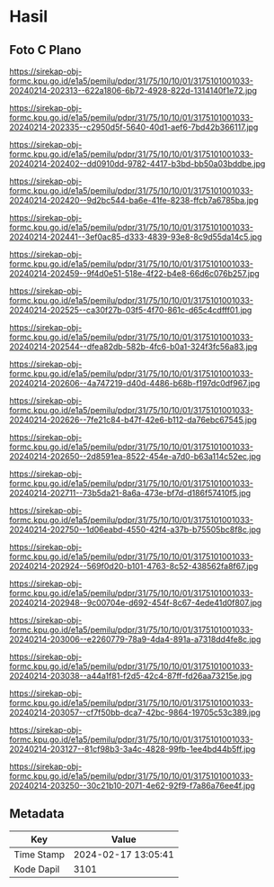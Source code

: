 # Hasil

## Foto C Plano

https://sirekap-obj-formc.kpu.go.id/e1a5/pemilu/pdpr/31/75/10/10/01/3175101001033-20240214-202313--622a1806-6b72-4928-822d-1314140f1e72.jpg

https://sirekap-obj-formc.kpu.go.id/e1a5/pemilu/pdpr/31/75/10/10/01/3175101001033-20240214-202335--c2950d5f-5640-40d1-aef6-7bd42b366117.jpg

https://sirekap-obj-formc.kpu.go.id/e1a5/pemilu/pdpr/31/75/10/10/01/3175101001033-20240214-202402--dd0910dd-9782-4417-b3bd-bb50a03bddbe.jpg

https://sirekap-obj-formc.kpu.go.id/e1a5/pemilu/pdpr/31/75/10/10/01/3175101001033-20240214-202420--9d2bc544-ba6e-41fe-8238-ffcb7a6785ba.jpg

https://sirekap-obj-formc.kpu.go.id/e1a5/pemilu/pdpr/31/75/10/10/01/3175101001033-20240214-202441--3ef0ac85-d333-4839-93e8-8c9d55da14c5.jpg

https://sirekap-obj-formc.kpu.go.id/e1a5/pemilu/pdpr/31/75/10/10/01/3175101001033-20240214-202459--9f4d0e51-518e-4f22-b4e8-66d6c076b257.jpg

https://sirekap-obj-formc.kpu.go.id/e1a5/pemilu/pdpr/31/75/10/10/01/3175101001033-20240214-202525--ca30f27b-03f5-4f70-861c-d65c4cdfff01.jpg

https://sirekap-obj-formc.kpu.go.id/e1a5/pemilu/pdpr/31/75/10/10/01/3175101001033-20240214-202544--dfea82db-582b-4fc6-b0a1-324f3fc56a83.jpg

https://sirekap-obj-formc.kpu.go.id/e1a5/pemilu/pdpr/31/75/10/10/01/3175101001033-20240214-202606--4a747219-d40d-4486-b68b-f197dc0df967.jpg

https://sirekap-obj-formc.kpu.go.id/e1a5/pemilu/pdpr/31/75/10/10/01/3175101001033-20240214-202626--7fe21c84-b47f-42e6-b112-da76ebc67545.jpg

https://sirekap-obj-formc.kpu.go.id/e1a5/pemilu/pdpr/31/75/10/10/01/3175101001033-20240214-202650--2d8591ea-8522-454e-a7d0-b63a114c52ec.jpg

https://sirekap-obj-formc.kpu.go.id/e1a5/pemilu/pdpr/31/75/10/10/01/3175101001033-20240214-202711--73b5da21-8a6a-473e-bf7d-d186f57410f5.jpg

https://sirekap-obj-formc.kpu.go.id/e1a5/pemilu/pdpr/31/75/10/10/01/3175101001033-20240214-202750--1d06eabd-4550-42f4-a37b-b75505bc8f8c.jpg

https://sirekap-obj-formc.kpu.go.id/e1a5/pemilu/pdpr/31/75/10/10/01/3175101001033-20240214-202924--569f0d20-b101-4763-8c52-438562fa8f67.jpg

https://sirekap-obj-formc.kpu.go.id/e1a5/pemilu/pdpr/31/75/10/10/01/3175101001033-20240214-202948--9c00704e-d692-454f-8c67-4ede41d0f807.jpg

https://sirekap-obj-formc.kpu.go.id/e1a5/pemilu/pdpr/31/75/10/10/01/3175101001033-20240214-203006--e2260779-78a9-4da4-891a-a7318dd4fe8c.jpg

https://sirekap-obj-formc.kpu.go.id/e1a5/pemilu/pdpr/31/75/10/10/01/3175101001033-20240214-203038--a44a1f81-f2d5-42c4-87ff-fd26aa73215e.jpg

https://sirekap-obj-formc.kpu.go.id/e1a5/pemilu/pdpr/31/75/10/10/01/3175101001033-20240214-203057--cf7f50bb-dca7-42bc-9864-19705c53c389.jpg

https://sirekap-obj-formc.kpu.go.id/e1a5/pemilu/pdpr/31/75/10/10/01/3175101001033-20240214-203127--81cf98b3-3a4c-4828-99fb-1ee4bd44b5ff.jpg

https://sirekap-obj-formc.kpu.go.id/e1a5/pemilu/pdpr/31/75/10/10/01/3175101001033-20240214-203250--30c21b10-2071-4e62-92f9-f7a86a76ee4f.jpg


## Metadata

| Key        | Value               |
| ---------- | ------------------- |
| Time Stamp | 2024-02-17 13:05:41 |
| Kode Dapil | 3101                |



